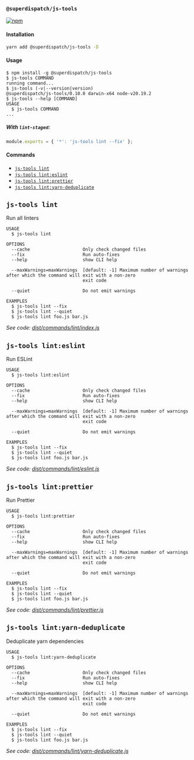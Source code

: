 ### `@superdispatch/js-tools`

[![npm](https://img.shields.io/npm/v/@superdispatch/js-tools)](https://www.npmjs.com/package/@superdispatch/js-tools)

#### Installation

```bash
yarn add @superdispatch/js-tools -D
```

#### Usage

<!-- usage -->

```sh-session
$ npm install -g @superdispatch/js-tools
$ js-tools COMMAND
running command...
$ js-tools (-v|--version|version)
@superdispatch/js-tools/0.10.0 darwin-x64 node-v20.19.2
$ js-tools --help [COMMAND]
USAGE
  $ js-tools COMMAND
...
```

<!-- usagestop -->

##### With `lint-staged`:

```js
module.exports = { '*': 'js-tools lint --fix' };
```

#### Commands

<!-- commands -->

- [`js-tools lint`](#js-tools-lint)
- [`js-tools lint:eslint`](#js-tools-linteslint)
- [`js-tools lint:prettier`](#js-tools-lintprettier)
- [`js-tools lint:yarn-deduplicate`](#js-tools-lintyarn-deduplicate)

## `js-tools lint`

Run all linters

```
USAGE
  $ js-tools lint

OPTIONS
  --cache                    Only check changed files
  --fix                      Run auto-fixes
  --help                     show CLI help

  --maxWarnings=maxWarnings  [default: -1] Maximum number of warnings after which the command will exit with a non-zero
                             exit code

  --quiet                    Do not emit warnings

EXAMPLES
  $ js-tools lint --fix
  $ js-tools lint --quiet
  $ js-tools lint foo.js bar.js
```

_See code: [dist/commands/lint/index.js](https://github.com/superdispatch/js-tools/blob/v0.10.0/dist/commands/lint/index.js)_

## `js-tools lint:eslint`

Run ESLint

```
USAGE
  $ js-tools lint:eslint

OPTIONS
  --cache                    Only check changed files
  --fix                      Run auto-fixes
  --help                     show CLI help

  --maxWarnings=maxWarnings  [default: -1] Maximum number of warnings after which the command will exit with a non-zero
                             exit code

  --quiet                    Do not emit warnings

EXAMPLES
  $ js-tools lint --fix
  $ js-tools lint --quiet
  $ js-tools lint foo.js bar.js
```

_See code: [dist/commands/lint/eslint.js](https://github.com/superdispatch/js-tools/blob/v0.10.0/dist/commands/lint/eslint.js)_

## `js-tools lint:prettier`

Run Prettier

```
USAGE
  $ js-tools lint:prettier

OPTIONS
  --cache                    Only check changed files
  --fix                      Run auto-fixes
  --help                     show CLI help

  --maxWarnings=maxWarnings  [default: -1] Maximum number of warnings after which the command will exit with a non-zero
                             exit code

  --quiet                    Do not emit warnings

EXAMPLES
  $ js-tools lint --fix
  $ js-tools lint --quiet
  $ js-tools lint foo.js bar.js
```

_See code: [dist/commands/lint/prettier.js](https://github.com/superdispatch/js-tools/blob/v0.10.0/dist/commands/lint/prettier.js)_

## `js-tools lint:yarn-deduplicate`

Deduplicate yarn dependencies

```
USAGE
  $ js-tools lint:yarn-deduplicate

OPTIONS
  --cache                    Only check changed files
  --fix                      Run auto-fixes
  --help                     show CLI help

  --maxWarnings=maxWarnings  [default: -1] Maximum number of warnings after which the command will exit with a non-zero
                             exit code

  --quiet                    Do not emit warnings

EXAMPLES
  $ js-tools lint --fix
  $ js-tools lint --quiet
  $ js-tools lint foo.js bar.js
```

_See code: [dist/commands/lint/yarn-deduplicate.js](https://github.com/superdispatch/js-tools/blob/v0.10.0/dist/commands/lint/yarn-deduplicate.js)_

<!-- commandsstop -->
